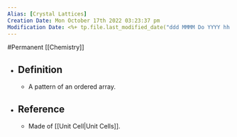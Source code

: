 ```yaml
---
Alias: [Crystal Lattices]
Creation Date: Mon October 17th 2022 03:23:37 pm 
Modification Date: <%+ tp.file.last_modified_date("ddd MMMM Do YYYY hh:mm:ss a") %>
---
```

#Permanent [[Chemistry]]

- ## Definition
	- A pattern of an ordered array.
- ## Reference
	- Made of [[Unit Cell|Unit Cells]].